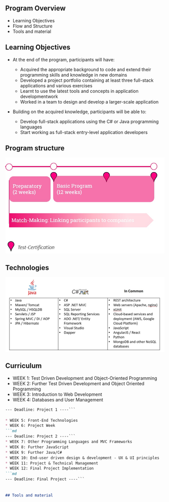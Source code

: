 ## Program Overview
* Learning Objectives
* Flow and Structure
* Tools and material


## Learning Objectives
* At the end of the program, participants will have:
  * Acquired the appropriate background to code and extend their programming skills and knowledge in new domains
  * Developed a project portfolio containing at least three full-stack applications and various exercises
  * Learnt to use the latest tools and concepts in application developmentwork
  * Worked in a team to design and develop a larger-scale application 
  
* Building on the acquired knowledge, participants will be able to: 
  * Develop full-stack applications using the C# or Java programming languages
  * Start working as full-stack entry-level application developers
  

## Program structure 
![](media/process.jpg)


## Technologies 
![](media/technologies.jpg)


## Curriculum 
* WEEK 1: Test Driven Development and Object-Oriented Programming
* WEEK 2: Further Test Driven Development and Object Oriented Programming
* WEEK 3: Introduction to Web Development
* WEEK 4: Databases and User Management
```md
--- Deadline: Project 1 ----```

* WEEK 5: Front-End Technologies
* WEEK 6: Project Week
```md
--- Deadline: Project 2 ----```
* WEEK 7: Other Programming Languages and MVC Frameworks
* WEEK 8: Further JavaScript
* WEEK 9: Further Java/C#
* WEEK 10: End-user driven design & development - UX & UI principles
* WEEK 11: Project & Technical Management
* WEEK 12: Final Project Implementation
```md
--- Deadline: Final Project ----```


## Tools and material

